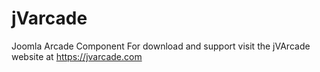 # jVarcade
Joomla Arcade Component
For download and support visit the jVArcade website at https://jvarcade.com
